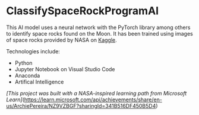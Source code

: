 # ClassifySpaceRockProgramAI
This AI model uses a neural network with the PyTorch library among others to identify space rocks found on the Moon. It has been trained using images of space rocks provided by NASA on [Kaggle](https://www.kaggle.com/datasets/ifeoyelakin/nasa-space-rocks).

Technologies include:
- Python
- Jupyter Notebook on Visual Studio Code
- Anaconda
- Artifical Intelligence


*[This project was built with a NASA-inspired learning path from Microsoft Learn]*(https://learn.microsoft.com/api/achievements/share/en-us/ArchiePereira/NZ9VZBGF?sharingId=341B516DF450B5D4)
